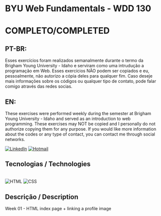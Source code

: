 # BYU Web Fundamentals - WDD 130
# COMPLETO/COMPLETED

## PT-BR:
Esses exercícios foram realizados semanalmente durante o termo da Brigham Young University - Idaho e serviram como uma intrudução a programação em Web. Esses exercícios NÃO podem ser copiados e eu, pessoalmente, não autorizo a cópia deles para qualquer fim. Caso deseje mais informações sobre os códigos ou qualquer tipo de contato, pode falar comigo através das redes socias.

## EN:
These exercises were performed weekly during the semester at Brigham Young University - Idaho and served as an introduction to web programming. These exercises may NOT be copied and I personally do not authorize copying them for any purpose. If you would like more information about the codes or any type of contact, you can contact me through social networks.

[![LinkedIn](https://img.shields.io/badge/LinkedIn-0077B5?style=for-the-badge&logo=linkedin&logoColor=white)](https://www.linkedin.com/in/lucas-emanuel-oliveira-de-carvalho/) [![Hotmail](https://img.shields.io/badge/Microsoft_Outlook-0078D4?style=for-the-badge&logo=microsoft-outlook&logoColor=white
)](lucas.emanuel.carvalho@outlook.com)

## Tecnologias / Technologies
<div style="display: inline_block"><br>
<img align="center" alt="HTML" src=https://img.shields.io/badge/HTML5-E34F26?style=for-the-badge&logo=html5&logoColor=white>
<img align="center" alt="CSS" src=https://img.shields.io/badge/CSS3-1572B6?style=for-the-badge&logo=css3&logoColor=white>
</div>

## Descrição / Description
Week 01 - HTML index page  + linking a profile image
